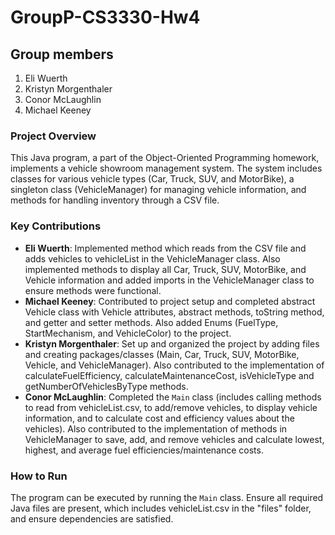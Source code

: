 # GroupP-CS3330-Hw4

## Group members
1. Eli Wuerth
2. Kristyn Morgenthaler
3. Conor McLaughlin
4. Michael Keeney

### Project Overview
This Java program, a part of the Object-Oriented Programming homework, implements a vehicle showroom management system. The system includes classes for various vehicle types (Car, Truck, SUV, and MotorBike), a singleton class (VehicleManager) for managing vehicle information, and methods for handling inventory through a CSV file.

### Key Contributions
- **Eli Wuerth**: Implemented method which reads from the CSV file and adds vehicles to vehicleList in the VehicleManager class. Also implemented methods to display all Car, Truck, SUV, MotorBike, and Vehicle information and added imports in the VehicleManager class to ensure methods were functional.
- **Michael Keeney**: Contributed to project setup and completed abstract Vehicle class with Vehicle attributes, abstract methods, toString method, and getter and setter methods. Also added Enums (FuelType, StartMechanism, and VehicleColor) to the project. 
- **Kristyn Morgenthaler**: Set up and organized the project by adding files and creating packages/classes (Main, Car, Truck, SUV, MotorBike, Vehicle, and VehicleManager). Also contributed to the implementation of calculateFuelEfficiency, calculateMaintenanceCost, isVehicleType and getNumberOfVehiclesByType methods.
- **Conor McLaughlin**: Completed the `Main` class (includes calling methods to read from vehicleList.csv, to add/remove vehicles, to display vehicle information, and to calculate cost and efficiency values about the vehicles). Also contributed to the implementation of methods in VehicleManager to save, add, and remove vehicles and calculate lowest, highest, and average fuel efficiencies/maintenance costs.

### How to Run
The program can be executed by running the `Main` class. Ensure all required Java files are present, which includes vehicleList.csv in the "files" folder, and ensure dependencies are satisfied.

